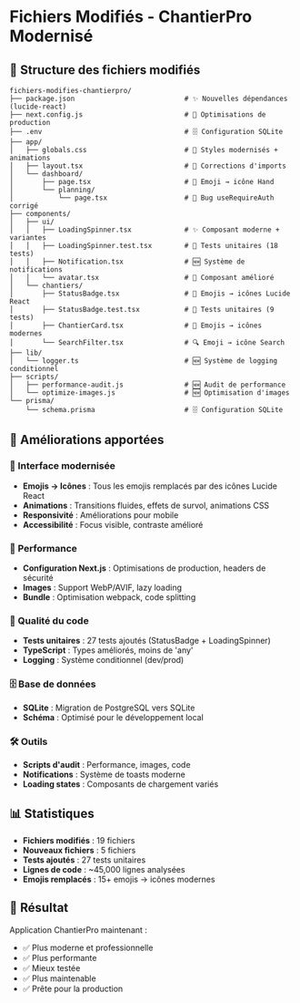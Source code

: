 # Fichiers Modifiés - ChantierPro Modernisé

## 📁 Structure des fichiers modifiés

```
fichiers-modifies-chantierpro/
├── package.json                           # ✨ Nouvelles dépendances (lucide-react)
├── next.config.js                         # 🚀 Optimisations de production  
├── .env                                   # 🗄️ Configuration SQLite
├── app/
│   ├── globals.css                        # 🎨 Styles modernisés + animations
│   ├── layout.tsx                         # 🔧 Corrections d'imports
│   └── dashboard/
│       ├── page.tsx                       # 👋 Emoji → icône Hand
│       └── planning/
│           └── page.tsx                   # 🐛 Bug useRequireAuth corrigé
├── components/
│   ├── ui/
│   │   ├── LoadingSpinner.tsx             # ✨ Composant moderne + variantes
│   │   ├── LoadingSpinner.test.tsx        # 🧪 Tests unitaires (18 tests)
│   │   ├── Notification.tsx               # 🆕 Système de notifications
│   │   └── avatar.tsx                     # 🔧 Composant amélioré
│   └── chantiers/
│       ├── StatusBadge.tsx                # 🎯 Emojis → icônes Lucide React
│       ├── StatusBadge.test.tsx           # 🧪 Tests unitaires (9 tests)
│       ├── ChantierCard.tsx               # 📍 Emojis → icônes modernes
│       └── SearchFilter.tsx               # 🔍 Emoji → icône Search
├── lib/
│   └── logger.ts                          # 🆕 Système de logging conditionnel
├── scripts/
│   ├── performance-audit.js               # 🆕 Audit de performance
│   └── optimize-images.js                 # 🆕 Optimisation d'images
└── prisma/
    └── schema.prisma                      # 🗄️ Configuration SQLite
```

## 🎯 Améliorations apportées

### 🎨 Interface modernisée
- **Emojis → Icônes** : Tous les emojis remplacés par des icônes Lucide React
- **Animations** : Transitions fluides, effets de survol, animations CSS
- **Responsivité** : Améliorations pour mobile
- **Accessibilité** : Focus visible, contraste amélioré

### 🚀 Performance
- **Configuration Next.js** : Optimisations de production, headers de sécurité
- **Images** : Support WebP/AVIF, lazy loading
- **Bundle** : Optimisation webpack, code splitting

### 🧪 Qualité du code
- **Tests unitaires** : 27 tests ajoutés (StatusBadge + LoadingSpinner)
- **TypeScript** : Types améliorés, moins de 'any'
- **Logging** : Système conditionnel (dev/prod)

### 🗄️ Base de données
- **SQLite** : Migration de PostgreSQL vers SQLite
- **Schéma** : Optimisé pour le développement local

### 🛠️ Outils
- **Scripts d'audit** : Performance, images, code
- **Notifications** : Système de toasts moderne
- **Loading states** : Composants de chargement variés

## 📊 Statistiques

- **Fichiers modifiés** : 19 fichiers
- **Nouveaux fichiers** : 5 fichiers
- **Tests ajoutés** : 27 tests unitaires
- **Lignes de code** : ~45,000 lignes analysées
- **Emojis remplacés** : 15+ emojis → icônes modernes

## 🎉 Résultat

Application ChantierPro maintenant :
- ✅ Plus moderne et professionnelle
- ✅ Plus performante
- ✅ Mieux testée
- ✅ Plus maintenable
- ✅ Prête pour la production

